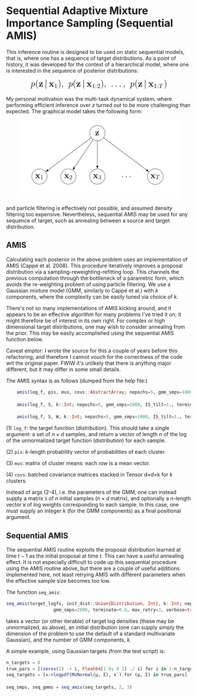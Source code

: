 # Sequential Adaptive Mixture Importance Sampling (Sequential AMIS)

This inference routine is designed to be used on static sequential models, that
is, where one has a sequence of target distributions. As a point of history, it
was developed for the context of a hierarchical model, where one is interested
in the sequence of posterior distributions:

<p align="center">
  <img src="assets/latex-staticmodel.gif"/>
</p>

My personal motivation was the multi-task dynamical system, where performing
efficient inference over $z$ turned out to be more challenging than expected.
The graphical model takes the following form:

<p align="center">
  <img src="assets/tikz-staticmodel.png"/>
</p>

and particle filtering is effectively not possible, and assumed density
filtering too expensive. Nevertheless, sequential AMIS may be used for any
sequence of target, such as annealing between a source and target distribution.


## AMIS

Calculating each posterior in the above problem uses an implementation of AMIS
(Cappé et al. 2008). This procedure iteratively improves a proposal distribution
via a sampling-reweighting-refitting loop. This channels the previous
computation through the bottleneck of a parametric form, which avoids the
re-weighting problem of using particle filtering. We use a Gaussian mixture
model (GMM, similarly to Cappé et al.) with $k$ components, where the complexity
can be easily tuned via choice of $k$.

There's not so many implementations of AMIS kicking around, and it appears to be
an effective algorithm for many problems I've tried it on; it might therefore be
of interest in its own right. For complex or high dimensional target
distributions, one may wish to consider annealing from the prior. This may be
easily accomplished using the sequential AMIS function below.

Caveat emptor: I wrote the source for this a couple of years before this
refactoring, and therefore I cannot vouch for the correctness of the code wrt
the original paper. FWIW it's unlikely that there is anything major different,
but it may differ in some small details.

The AMIS syntax is as follows (dumped from the help file:)

```julia
    amis(log_f, pis, mus, covs::AbstractArray; nepochs=5, gmm_smps=1000, IS_tilt=1., terminate=0.75, debug=false)

    amis(log_f, S, k::Int; nepochs=5, gmm_smps=1000, IS_tilt=1., terminate=0.75, debug=false)

    amis(log_f, S, W, k::Int; nepochs=5, gmm_smps=1000, IS_tilt=1., terminate=0.75, debug=false)
```

(1) `log_f`: the target function (distribution). This should take a single
argument: a set of $n \times d$ samples, and return a vector of length $n$ of
the log of the unnormalized target function (distribution) for each sample.

(2) `pis`: $k$-length probability vector of probabilities of each cluster.

(3) `mus`: matrix of cluster means: each *row* is a mean vector.

(4) `covs`: batched covariance matrices stacked in Tensor d×d×k for $k$
clusters.

Instead of args (2-4), i.e. the parameters of the GMM, one can instead supply a
matrix `S` of $n$ initial samples ($n \times d$ matrix), and optionally a
$n$-length vector `W` of log weights corresponding to each sample. In this case,
one must supply an integer $k$ (for the GMM components) as a final positional
argument.


## Sequential AMIS

The sequential AMIS routine exploits the proposal distribution learned at time
$t-1$ as the initial proposal at time $t$. This can have a useful annealing
effect. It is not especially difficult to code up this sequential procedure
using the AMIS routine above, but there are a couple of useful additions
implemented here, not least retrying AMIS with different parameters when the
effective sample size becomes too low.

The function `seq_amis`:

```julia
seq_amis(target_logfs, init_dist::Union{Distribution, Int}, k::Int; nepochs=4, IS_tilt=1.3f0,
                  gmm_smps=2000, terminate=0.6, max_retry=3, verbose=true, min_ess=min(100, gmm_smps/2))
```

takes a vector (or other iterable) of target log densities (these may be unnormalized, as above), an initial distribution (one can supply simply the dimension of the problem to use the default of a standard multivariate Gaussian), and the number of GMM components, $k$.

A simple example, using Gaussian targets (from the test script) is:

```julia
n_targets = 8
true_pars = [(zeros(2) .+ i, Float64[1 0; 0 1] ./ i) for i in 1:n_targets];
seq_targets = [x->logpdf(MvNormal(μ, Σ), x') for (μ, Σ) in true_pars]

seq_smps, seq_gmms = seq_amis(seq_targets, 2, 3)
```
